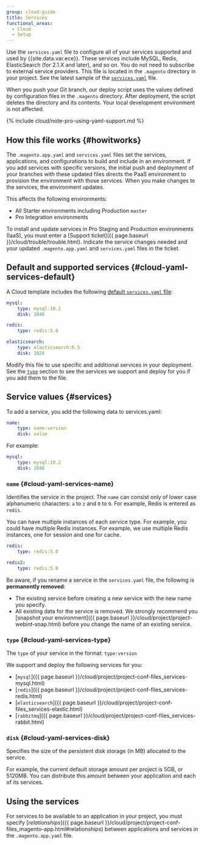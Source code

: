 ```yaml
---
group: cloud-guide
title: Services
functional_areas:
  - Cloud
  - Setup
---
```


Use the `services.yaml` file to configure all of your services supported and used by {{site.data.var.ece}}. These services include MySQL, Redis, ElasticSearch (for 2.1.X and later), and so on. You do not need to subscribe to external service providers. This file is located in the `.magento` directory in your project. See the latest sample of the [`services.yaml`](https://github.com/magento/magento-cloud/blob/master/.magento/services.yaml) file.

When you push your Git branch, our deploy script uses the values defined by configuration files in the `.magento` directory. After deployment, the script deletes the directory and its contents. Your local development environment is not affected.

{% include cloud/note-pro-using-yaml-support.md %}

## How this file works {#howitworks}

The `.magento.app.yaml` and `services.yaml` files set the services, applications, and configurations to build and include in an environment. If you add services with specific versions, the initial push and deployment of your branches with these updated files directs the PaaS environment to provision the environment with those services. When you make changes to the services, the environment updates.

This affects the following environments:

-  All Starter environments including Production `master`
-  Pro Integration environments

To install and update services in Pro Staging and Production environments (IaaS), you must enter a [Support ticket]({{ page.baseurl }}/cloud/trouble/trouble.html). Indicate the service changes needed and your updated `.magento.app.yaml` and `services.yaml` files in the ticket.

## Default and supported services {#cloud-yaml-services-default}

A Cloud template includes the following [default `services.yaml` file](https://github.com/magento/magento-cloud/blob/master/.magento/services.yaml):

```yaml
mysql:
    type: mysql:10.2
    disk: 2048

redis:
    type: redis:5.0

elasticsearch:
    type: elasticsearch:6.5
    disk: 1024
```

Modify this file to use specific and additional services in your deployment. See the [`type`](#cloud-yaml-services-type) section to see the services we support and deploy for you if you add them to the file.

## Service values {#services}

To add a service, you add the following data to services.yaml:

```yaml
name:
    type: name:version
    disk: value
```

For example:

```yaml
mysql:
    type: mysql:10.2
    disk: 2048
```

### `name` {#cloud-yaml-services-name}

Identifies the service in the project. The `name` can consist only of lower case alphanumeric characters: `a` to `z` and `0` to `9`. For example, Redis is entered as `redis`.

You can have multiple instances of each service type. For example, you could have multiple Redis instances. For example, we use multiple Redis instances, one for session and one for cache.

```yaml
redis:
    type: redis:5.0

redis2:
    type: redis:5.0
```

Be aware, if you rename a service in the `services.yaml` file, the following is **permanently removed**:

-  The existing service before creating a new service with the new name you specify.
-  All existing data for the service is removed. We strongly recommend you [snapshot your environment]({{ page.baseurl }}/cloud/project/project-webint-snap.html) before you change the name of an existing service.

### `type` {#cloud-yaml-services-type}

The `type` of your service in the format: `type:version`

We support and deploy the following services for you:

-  [`mysql`]({{ page.baseurl }}/cloud/project/project-conf-files_services-mysql.html)
-  [`redis`]({{ page.baseurl }}/cloud/project/project-conf-files_services-redis.html)
-  [`elasticsearch`]({{ page.baseurl }}/cloud/project/project-conf-files_services-elastic.html)
-  [`rabbitmq`]({{ page.baseurl }}/cloud/project/project-conf-files_services-rabbit.html)

### `disk` {#cloud-yaml-services-disk}

Specifies the size of the persistent disk storage (in MB) allocated to the service.

For example, the current default storage amount per project is 5GB, or 5120MB. You can distribute this amount between your application and each of its services.

## Using the services

For services to be available to an application in your project, you must specify [*relationships*]({{ page.baseurl }}/cloud/project/project-conf-files_magento-app.html#relationships) between applications and services in the `.magento.app.yaml` file.
